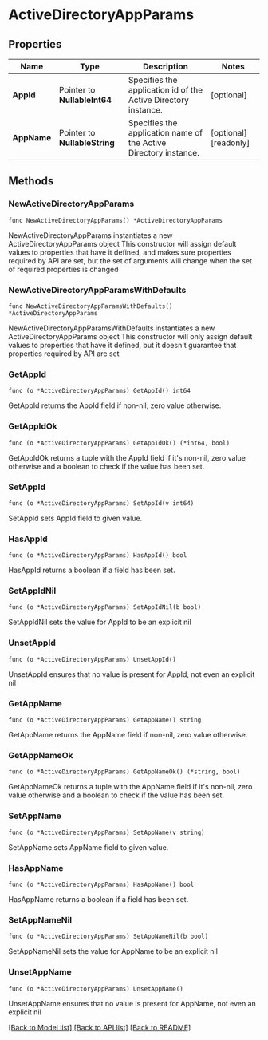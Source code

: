 # ActiveDirectoryAppParams

## Properties

Name | Type | Description | Notes
------------ | ------------- | ------------- | -------------
**AppId** | Pointer to **NullableInt64** | Specifies the application id of the Active Directory instance. | [optional] 
**AppName** | Pointer to **NullableString** | Specifies the application name of the Active Directory instance. | [optional] [readonly] 

## Methods

### NewActiveDirectoryAppParams

`func NewActiveDirectoryAppParams() *ActiveDirectoryAppParams`

NewActiveDirectoryAppParams instantiates a new ActiveDirectoryAppParams object
This constructor will assign default values to properties that have it defined,
and makes sure properties required by API are set, but the set of arguments
will change when the set of required properties is changed

### NewActiveDirectoryAppParamsWithDefaults

`func NewActiveDirectoryAppParamsWithDefaults() *ActiveDirectoryAppParams`

NewActiveDirectoryAppParamsWithDefaults instantiates a new ActiveDirectoryAppParams object
This constructor will only assign default values to properties that have it defined,
but it doesn't guarantee that properties required by API are set

### GetAppId

`func (o *ActiveDirectoryAppParams) GetAppId() int64`

GetAppId returns the AppId field if non-nil, zero value otherwise.

### GetAppIdOk

`func (o *ActiveDirectoryAppParams) GetAppIdOk() (*int64, bool)`

GetAppIdOk returns a tuple with the AppId field if it's non-nil, zero value otherwise
and a boolean to check if the value has been set.

### SetAppId

`func (o *ActiveDirectoryAppParams) SetAppId(v int64)`

SetAppId sets AppId field to given value.

### HasAppId

`func (o *ActiveDirectoryAppParams) HasAppId() bool`

HasAppId returns a boolean if a field has been set.

### SetAppIdNil

`func (o *ActiveDirectoryAppParams) SetAppIdNil(b bool)`

 SetAppIdNil sets the value for AppId to be an explicit nil

### UnsetAppId
`func (o *ActiveDirectoryAppParams) UnsetAppId()`

UnsetAppId ensures that no value is present for AppId, not even an explicit nil
### GetAppName

`func (o *ActiveDirectoryAppParams) GetAppName() string`

GetAppName returns the AppName field if non-nil, zero value otherwise.

### GetAppNameOk

`func (o *ActiveDirectoryAppParams) GetAppNameOk() (*string, bool)`

GetAppNameOk returns a tuple with the AppName field if it's non-nil, zero value otherwise
and a boolean to check if the value has been set.

### SetAppName

`func (o *ActiveDirectoryAppParams) SetAppName(v string)`

SetAppName sets AppName field to given value.

### HasAppName

`func (o *ActiveDirectoryAppParams) HasAppName() bool`

HasAppName returns a boolean if a field has been set.

### SetAppNameNil

`func (o *ActiveDirectoryAppParams) SetAppNameNil(b bool)`

 SetAppNameNil sets the value for AppName to be an explicit nil

### UnsetAppName
`func (o *ActiveDirectoryAppParams) UnsetAppName()`

UnsetAppName ensures that no value is present for AppName, not even an explicit nil

[[Back to Model list]](../README.md#documentation-for-models) [[Back to API list]](../README.md#documentation-for-api-endpoints) [[Back to README]](../README.md)


